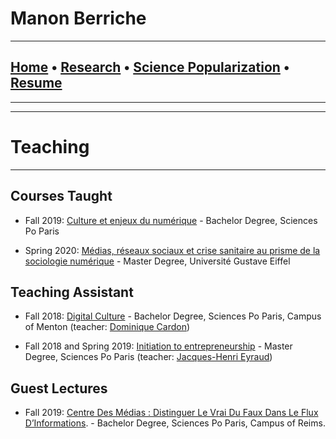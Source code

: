 
# **Manon Berriche**


-----------------

## [Home](https://manonberriche.github.io/) • [Research](research.md) • [Science Popularization](General-Audience.md) • [Resume](https://drive.google.com/file/d/1syRqm-ya3dwk69_t_84dEMdOoiHAiZBB/view?usp=sharing)

-----------------

-----------------
# Teaching
-----------------

## Courses Taught

* Fall 2019: [Culture et enjeux du numérique](http://formation.sciences-po.fr/enseignement/2019/BEXP/25F00) - Bachelor Degree, Sciences Po Paris

* Spring 2020: [Médias, réseaux sociaux et crise sanitaire au prisme de la sociologie numérique](https://dpa.hypotheses.org) - Master Degree, Université Gustave Eiffel


## Teaching Assistant

* Fall 2018: [Digital Culture](http://formation.sciences-po.fr/enseignement/2018/bexp/23a00) - Bachelor Degree, Sciences Po Paris, Campus of Menton (teacher: [Dominique Cardon](https://medialab.sciencespo.fr/equipe/dominique-cardon/))

* Fall 2018 and Spring 2019:  [Initiation to entrepreneurship](http://formation.sciences-po.fr/enseignement/2018/obus/2045) - Master Degree, Sciences Po Paris (teacher: [Jacques-Henri Eyraud](https://fr.wikipedia.org/wiki/Jacques-Henri_Eyraud))


## Guest Lectures

* Fall 2019: [Centre Des Médias : Distinguer Le Vrai Du Faux Dans Le Flux D’Informations](http://formation.sciences-po.fr/enseignement/2019/bmet/27f04). - Bachelor Degree, Sciences Po Paris, Campus of Reims.
 

